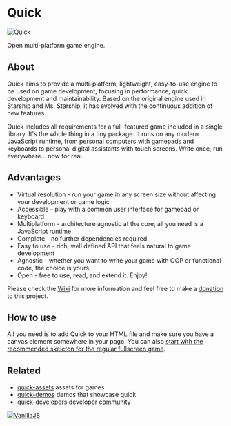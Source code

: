 Quick
=====
![Quick](http://diogoschneider.github.io/assets/quick.png)

Open multi-platform game engine.

## About
Quick aims to provide a multi-platform, lightweight, easy-to-use engine to be used on game development, focusing in performance, quick development and maintainability. Based on the original engine used in Starship and Ms. Starship, it has evolved with the continuous addition of new features.

Quick includes all requirements for a full-featured game included in a single library. It's the whole thing in a tiny package. It runs on any modern JavaScript runtime, from personal computers with gamepads and keyboards to personal digital assistants with touch screens. Write once, run everywhere... now for real.

## Advantages
  * Virtual resolution - run your game in any screen size without affecting your development or game logic
  * Accessible - play with a common user interface for gamepad or keyboard
  * Multiplatform - architecture agnostic at the core, all you need is a JavaScript runtime
  * Complete - no further dependencies required
  * Easy to use - rich, well defined API that feels natural to game development
  * Agnostic - whether you want to write your game with OOP or functional code, the choice is yours
  * Open - free to use, read, and extend it. Enjoy!

Please check the [Wiki](https://github.com/diogoschneider/quick/wiki) for more information and feel free to make a [donation](https://www.paypal.com/cgi-bin/webscr?cmd=_donations&business=diogo%2eschneider%40me%2ecom&lc=US&item_name=Diogo%20Schneider&currency_code=USD&bn=PP%2dDonationsBF%3abtn_donateCC_LG%2egif%3aNonHosted) to this project.

## How to use
All you need is to add Quick to your HTML file and make sure you have a canvas element somewhere in your page. You can also [start with the recommended skeleton for the regular fullscreen game](https://github.com/diogoschneider/quick/tree/master/skel).

## Related
  * [quick-assets](https://github.com/diogoschneider/quick-assets) assets for games
  * [quick-demos](https://github.com/diogoschneider/quick-demos) demos that showcase quick
  * [quick-developers](https://facebook.com/groups/quick.developers) developer community

[![VanillaJS](http://vanilla-js.com/assets/button.png)](http://vanilla-js.com)
